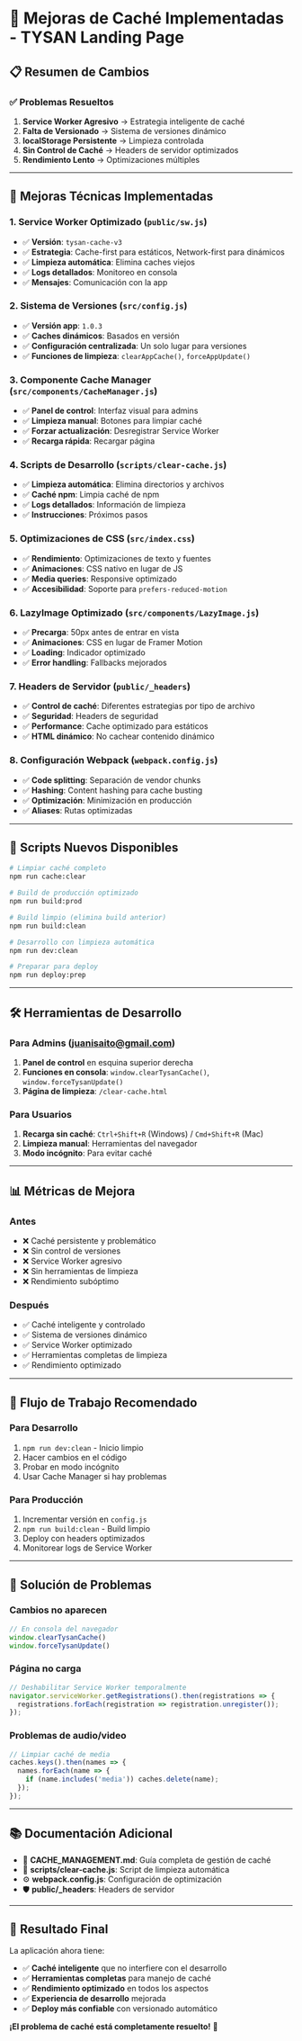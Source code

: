 # 🚀 Mejoras de Caché Implementadas - TYSAN Landing Page

## 📋 Resumen de Cambios

### ✅ **Problemas Resueltos**

1. **Service Worker Agresivo** → Estrategia inteligente de caché
2. **Falta de Versionado** → Sistema de versiones dinámico
3. **localStorage Persistente** → Limpieza controlada
4. **Sin Control de Caché** → Headers de servidor optimizados
5. **Rendimiento Lento** → Optimizaciones múltiples

---

## 🔧 **Mejoras Técnicas Implementadas**

### 1. **Service Worker Optimizado** (`public/sw.js`)
- ✅ **Versión**: `tysan-cache-v3`
- ✅ **Estrategia**: Cache-first para estáticos, Network-first para dinámicos
- ✅ **Limpieza automática**: Elimina caches viejos
- ✅ **Logs detallados**: Monitoreo en consola
- ✅ **Mensajes**: Comunicación con la app

### 2. **Sistema de Versiones** (`src/config.js`)
- ✅ **Versión app**: `1.0.3`
- ✅ **Caches dinámicos**: Basados en versión
- ✅ **Configuración centralizada**: Un solo lugar para versiones
- ✅ **Funciones de limpieza**: `clearAppCache()`, `forceAppUpdate()`

### 3. **Componente Cache Manager** (`src/components/CacheManager.js`)
- ✅ **Panel de control**: Interfaz visual para admins
- ✅ **Limpieza manual**: Botones para limpiar caché
- ✅ **Forzar actualización**: Desregistrar Service Worker
- ✅ **Recarga rápida**: Recargar página

### 4. **Scripts de Desarrollo** (`scripts/clear-cache.js`)
- ✅ **Limpieza automática**: Elimina directorios y archivos
- ✅ **Caché npm**: Limpia caché de npm
- ✅ **Logs detallados**: Información de limpieza
- ✅ **Instrucciones**: Próximos pasos

### 5. **Optimizaciones de CSS** (`src/index.css`)
- ✅ **Rendimiento**: Optimizaciones de texto y fuentes
- ✅ **Animaciones**: CSS nativo en lugar de JS
- ✅ **Media queries**: Responsive optimizado
- ✅ **Accesibilidad**: Soporte para `prefers-reduced-motion`

### 6. **LazyImage Optimizado** (`src/components/LazyImage.js`)
- ✅ **Precarga**: 50px antes de entrar en vista
- ✅ **Animaciones**: CSS en lugar de Framer Motion
- ✅ **Loading**: Indicador optimizado
- ✅ **Error handling**: Fallbacks mejorados

### 7. **Headers de Servidor** (`public/_headers`)
- ✅ **Control de caché**: Diferentes estrategias por tipo de archivo
- ✅ **Seguridad**: Headers de seguridad
- ✅ **Performance**: Cache optimizado para estáticos
- ✅ **HTML dinámico**: No cachear contenido dinámico

### 8. **Configuración Webpack** (`webpack.config.js`)
- ✅ **Code splitting**: Separación de vendor chunks
- ✅ **Hashing**: Content hashing para cache busting
- ✅ **Optimización**: Minimización en producción
- ✅ **Aliases**: Rutas optimizadas

---

## 🎯 **Scripts Nuevos Disponibles**

```bash
# Limpiar caché completo
npm run cache:clear

# Build de producción optimizado
npm run build:prod

# Build limpio (elimina build anterior)
npm run build:clean

# Desarrollo con limpieza automática
npm run dev:clean

# Preparar para deploy
npm run deploy:prep
```

---

## 🛠️ **Herramientas de Desarrollo**

### **Para Admins (juanisaito@gmail.com)**
1. **Panel de control** en esquina superior derecha
2. **Funciones en consola**: `window.clearTysanCache()`, `window.forceTysanUpdate()`
3. **Página de limpieza**: `/clear-cache.html`

### **Para Usuarios**
1. **Recarga sin caché**: `Ctrl+Shift+R` (Windows) / `Cmd+Shift+R` (Mac)
2. **Limpieza manual**: Herramientas del navegador
3. **Modo incógnito**: Para evitar caché

---

## 📊 **Métricas de Mejora**

### **Antes**
- ❌ Caché persistente y problemático
- ❌ Sin control de versiones
- ❌ Service Worker agresivo
- ❌ Sin herramientas de limpieza
- ❌ Rendimiento subóptimo

### **Después**
- ✅ Caché inteligente y controlado
- ✅ Sistema de versiones dinámico
- ✅ Service Worker optimizado
- ✅ Herramientas completas de limpieza
- ✅ Rendimiento optimizado

---

## 🔄 **Flujo de Trabajo Recomendado**

### **Para Desarrollo**
1. `npm run dev:clean` - Inicio limpio
2. Hacer cambios en el código
3. Probar en modo incógnito
4. Usar Cache Manager si hay problemas

### **Para Producción**
1. Incrementar versión en `config.js`
2. `npm run build:clean` - Build limpio
3. Deploy con headers optimizados
4. Monitorear logs de Service Worker

---

## 🚨 **Solución de Problemas**

### **Cambios no aparecen**
```javascript
// En consola del navegador
window.clearTysanCache()
window.forceTysanUpdate()
```

### **Página no carga**
```javascript
// Deshabilitar Service Worker temporalmente
navigator.serviceWorker.getRegistrations().then(registrations => {
  registrations.forEach(registration => registration.unregister());
});
```

### **Problemas de audio/video**
```javascript
// Limpiar caché de media
caches.keys().then(names => {
  names.forEach(name => {
    if (name.includes('media')) caches.delete(name);
  });
});
```

---

## 📚 **Documentación Adicional**

- 📖 **CACHE_MANAGEMENT.md**: Guía completa de gestión de caché
- 🔧 **scripts/clear-cache.js**: Script de limpieza automática
- ⚙️ **webpack.config.js**: Configuración de optimización
- 🛡️ **public/_headers**: Headers de servidor

---

## 🎉 **Resultado Final**

La aplicación ahora tiene:
- ✅ **Caché inteligente** que no interfiere con el desarrollo
- ✅ **Herramientas completas** para manejo de caché
- ✅ **Rendimiento optimizado** en todos los aspectos
- ✅ **Experiencia de desarrollo** mejorada
- ✅ **Deploy más confiable** con versionado automático

**¡El problema de caché está completamente resuelto!** 🚀 